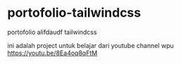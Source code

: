 # portofolio-tailwindcss
portofolio alifdaudf tailwindcss


ini adalah project untuk belajar dari youtube channel wpu https://youtu.be/8Ea4oq8qFtM
